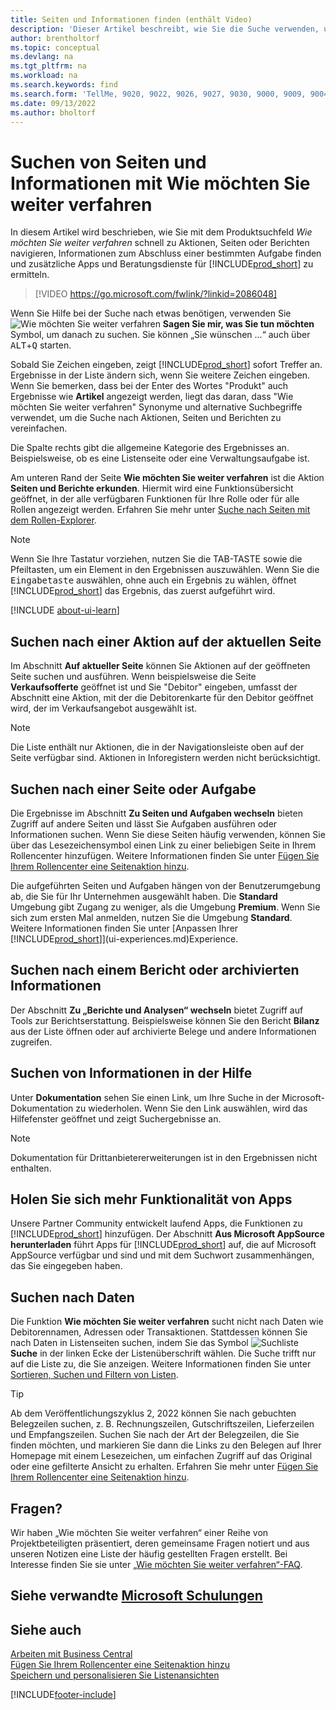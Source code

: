 ```yaml
---
title: Seiten und Informationen finden (enthält Video)
description: 'Dieser Artikel beschreibt, wie Sie die Suche verwenden, um Aktionen, Seiten, Berichte, Dokumentation und Daten sowie andere Apps und Beratungsdienste zu finden.'
author: brentholtorf
ms.topic: conceptual
ms.devlang: na
ms.tgt_pltfrm: na
ms.workload: na
ms.search.keywords: find
ms.search.form: 'TellMe, 9020, 9022, 9026, 9027, 9030, 9000, 9009, 9004, 9005, 9024, 9006, 9007, 9010, 9016, 9017'
ms.date: 09/13/2022
ms.author: bholtorf
---
```

# <a name="finding-pages-and-information-with-tell-me"></a><a name="finding-pages-and-information-with-tell-me"></a><a name="finding-pages-and-information-with-tell-me"></a>Suchen von Seiten und Informationen mit Wie möchten Sie weiter verfahren

In diesem Artikel wird beschrieben, wie Sie mit dem Produktsuchfeld *Wie möchten Sie weiter verfahren* schnell zu Aktionen, Seiten oder Berichten navigieren, Informationen zum Abschluss einer bestimmten Aufgabe finden und zusätzliche Apps und Beratungsdienste für [!INCLUDE[prod_short](includes/prod_short.md)] zu ermitteln.  


> [!VIDEO https://go.microsoft.com/fwlink/?linkid=2086048]

Wenn Sie Hilfe bei der Suche nach etwas benötigen, verwenden Sie ![Wie möchten Sie weiter verfahren](media/ui-search/search.png "Nach Seite oder Bericht suchen") **Sagen Sie mir, was Sie tun möchten** Symbol, um danach zu suchen. Sie können „Sie wünschen ...“ auch über <kbd>ALT</kbd>+<kbd>Q</kbd> starten.

Sobald Sie Zeichen eingeben, zeigt [!INCLUDE[prod_short](includes/prod_short.md)] sofort Treffer an. Ergebnisse in der Liste ändern sich, wenn Sie weitere Zeichen eingeben. Wenn Sie bemerken, dass bei der Enter des Wortes "Produkt" auch Ergebnisse wie **Artikel** angezeigt werden, liegt das daran, dass "Wie möchten Sie weiter verfahren" Synonyme und alternative Suchbegriffe verwendet, um die Suche nach Aktionen, Seiten und Berichten zu vereinfachen.

Die Spalte rechts gibt die allgemeine Kategorie des Ergebnisses an. Beispielsweise, ob es eine Listenseite oder eine Verwaltungsaufgabe ist.  

Am unteren Rand der Seite **Wie möchten Sie weiter verfahren** ist die Aktion **Seiten und Berichte erkunden**. Hiermit wird eine Funktionsübersicht geöffnet, in der alle verfügbaren Funktionen für Ihre Rolle oder für alle Rollen angezeigt werden. Erfahren Sie mehr unter [Suche nach Seiten mit dem Rollen-Explorer](ui-role-explorer.md).

> [!NOTE]  
> Wenn Sie Ihre Tastatur vorziehen, nutzen Sie die TAB-TASTE sowie die Pfeiltasten, um ein Element in den Ergebnissen auszuwählen. Wenn Sie die <kbd>Eingabetaste</kbd> auswählen, ohne auch ein Ergebnis zu wählen, öffnet [!INCLUDE[prod_short](includes/prod_short.md)] das Ergebnis, das zuerst aufgeführt wird.

[!INCLUDE [about-ui-learn](includes/about-ui-learn.md)]

## <a name="find-an-action-on-the-current-page"></a><a name="find-an-action-on-the-current-page"></a><a name="find-an-action-on-the-current-page"></a>Suchen nach einer Aktion auf der aktuellen Seite

Im Abschnitt **Auf aktueller Seite** können Sie Aktionen auf der geöffneten Seite suchen und ausführen. Wenn beispielsweise die Seite **Verkaufsofferte** geöffnet ist und Sie "Debitor" eingeben, umfasst der Abschnitt eine Aktion, mit der die Debitorenkarte für den Debitor geöffnet wird, der im Verkaufsangebot ausgewählt ist.

> [!NOTE]  
> Die Liste enthält nur Aktionen, die in der Navigationsleiste oben auf der Seite verfügbar sind. Aktionen in Inforegistern werden nicht berücksichtigt.  

## <a name="find-a-page-or-a-task"></a><a name="find-a-page-or-a-task"></a><a name="find-a-page-or-a-task"></a>Suchen nach einer Seite oder Aufgabe

Die Ergebnisse im Abschnitt **Zu Seiten und Aufgaben wechseln** bieten Zugriff auf andere Seiten und lässt Sie Aufgaben ausführen oder Informationen suchen. Wenn Sie diese Seiten häufig verwenden, können Sie über das Lesezeichensymbol einen Link zu einer beliebigen Seite in Ihrem Rollencenter hinzufügen. Weitere Informationen finden Sie unter [Fügen Sie Ihrem Rollencenter eine Seitenaktion hinzu](ui-bookmarks.md).

Die aufgeführten Seiten und Aufgaben hängen von der Benutzerumgebung ab, die Sie für Ihr Unternehmen ausgewählt haben. Die **Standard** Umgebung gibt Zugang zu weniger, als die Umgebung **Premium**. Wenn Sie sich zum ersten Mal anmelden, nutzen Sie die Umgebung **Standard**. Weitere Informationen finden Sie unter [Anpassen Ihrer [!INCLUDE[prod_short](includes/prod_short.md)]](ui-experiences.md)Experience.

## <a name="find-a-report-or-archived-information"></a><a name="find-a-report-or-archived-information"></a><a name="find-a-report-or-archived-information"></a>Suchen nach einem Bericht oder archivierten Informationen

Der Abschnitt **Zu „Berichte und Analysen“ wechseln** bietet Zugriff auf Tools zur Berichtserstattung. Beispielsweise können Sie den Bericht **Bilanz** aus der Liste öffnen oder auf archivierte Belege und andere Informationen zugreifen.  

## <a name="find-information-in-the-help"></a><a name="find-information-in-the-help"></a><a name="find-information-in-the-help"></a>Suchen von Informationen in der Hilfe

Unter **Dokumentation** sehen Sie einen Link, um Ihre Suche in der Microsoft-Dokumentation zu wiederholen. Wenn Sie den Link auswählen, wird das Hilfefenster geöffnet und zeigt Suchergebnisse an.  

> [!NOTE]  
> Dokumentation für Drittanbietererweiterungen ist in den Ergebnissen nicht enthalten.

## <a name="get-more-functionality-from-apps"></a><a name="get-more-functionality-from-apps"></a><a name="get-more-functionality-from-apps"></a>Holen Sie sich mehr Funktionalität von Apps

Unsere Partner Community entwickelt laufend Apps, die Funktionen zu [!INCLUDE[prod_short](includes/prod_short.md)] hinzufügen. Der Abschnitt **Aus Microsoft AppSource herunterladen** führt Apps für [!INCLUDE[prod_short](includes/prod_short.md)] auf, die auf Microsoft AppSource verfügbar und sind und mit dem Suchwort zusammenhängen, das Sie eingegeben haben.

## <a name="search-for-data"></a><a name="search-for-data"></a><a name="search-for-data"></a>Suchen nach Daten

Die Funktion **Wie möchten Sie weiter verfahren** sucht nicht nach Daten wie Debitorennamen, Adressen oder Transaktionen. Stattdessen können Sie nach Daten in Listenseiten suchen, indem Sie das Symbol ![Suchliste](media/ui-search/search-list.png "Symbol für die Suchliste") **Suche** in der linken Ecke der Listenüberschrift wählen. Die Suche trifft nur auf die Liste zu, die Sie anzeigen. Weitere Informationen finden Sie unter [Sortieren, Suchen und Filtern von Listen](ui-enter-criteria-filters.md).  

> [!TIP]
> Ab dem Veröffentlichungszyklus 2, 2022 können Sie nach gebuchten Belegzeilen suchen, z. B. Rechnungszeilen, Gutschriftszeilen, Lieferzeilen und Empfangszeilen. Suchen Sie nach der Art der Belegzeilen, die Sie finden möchten, und markieren Sie dann die Links zu den Belegen auf Ihrer Homepage mit einem Lesezeichen, um einfachen Zugriff auf das Original oder eine gefilterte Ansicht zu erhalten. Erfahren Sie mehr unter [Fügen Sie Ihrem Rollencenter eine Seitenaktion hinzu](ui-bookmarks.md).

## <a name="questions"></a><a name="questions"></a><a name="questions"></a>Fragen?

Wir haben „Wie möchten Sie weiter verfahren“ einer Reihe von Projektbeteiligten präsentiert, deren gemeinsame Fragen notiert und aus unseren Notizen eine Liste der häufig gestellten Fragen erstellt. Bei Interesse finden Sie sie unter [„Wie möchten Sie weiter verfahren“-FAQ](ui-search-faq.md).

## <a name="see-related-microsoft-training"></a><a name="see-related-microsoft-training"></a><a name="see-related-microsoft-training"></a>Siehe verwandte [Microsoft Schulungen](/training/modules/user-interface-dynamics-365-business-central/index)

## <a name="see-also"></a><a name="see-also"></a><a name="see-also"></a>Siehe auch

[Arbeiten mit Business Central](ui-work-product.md)  
[Fügen Sie Ihrem Rollencenter eine Seitenaktion hinzu](ui-bookmarks.md)  
[Speichern und personalisieren Sie Listenansichten](ui-views.md)  


[!INCLUDE[footer-include](includes/footer-banner.md)]
